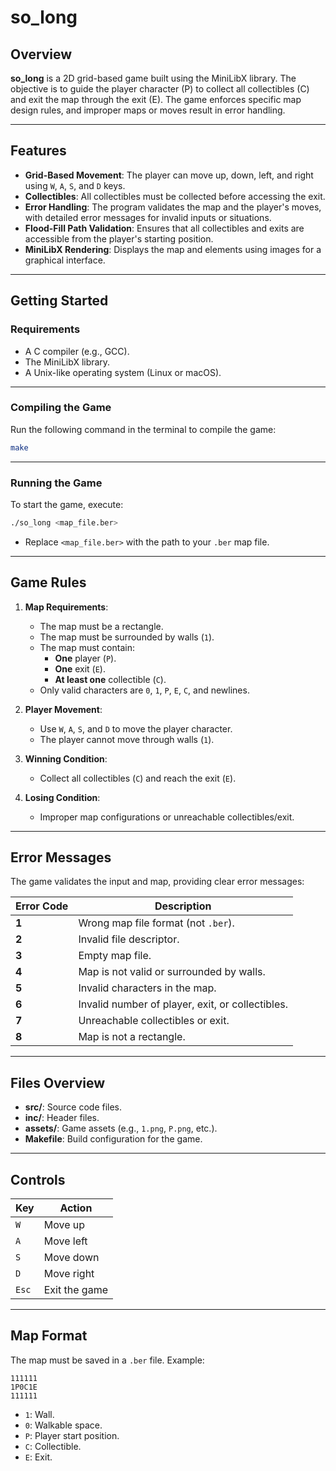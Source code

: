 # **so_long**

## **Overview**
**so_long** is a 2D grid-based game built using the MiniLibX library. The objective is to guide the player character (P) to collect all collectibles (C) and exit the map through the exit (E). The game enforces specific map design rules, and improper maps or moves result in error handling.

---

## **Features**
- **Grid-Based Movement**: The player can move up, down, left, and right using `W`, `A`, `S`, and `D` keys.
- **Collectibles**: All collectibles must be collected before accessing the exit.
- **Error Handling**: The program validates the map and the player's moves, with detailed error messages for invalid inputs or situations.
- **Flood-Fill Path Validation**: Ensures that all collectibles and exits are accessible from the player's starting position.
- **MiniLibX Rendering**: Displays the map and elements using images for a graphical interface.

---

## **Getting Started**

### **Requirements**
- A C compiler (e.g., GCC).
- The MiniLibX library.
- A Unix-like operating system (Linux or macOS).

---

### **Compiling the Game**
Run the following command in the terminal to compile the game:

```bash
make
```

---

### **Running the Game**
To start the game, execute:

```bash
./so_long <map_file.ber>
```

- Replace `<map_file.ber>` with the path to your `.ber` map file.

---

## **Game Rules**

1. **Map Requirements**:
   - The map must be a rectangle.
   - The map must be surrounded by walls (`1`).
   - The map must contain:
     - **One** player (`P`).
     - **One** exit (`E`).
     - **At least one** collectible (`C`).
   - Only valid characters are `0`, `1`, `P`, `E`, `C`, and newlines.

2. **Player Movement**:
   - Use `W`, `A`, `S`, and `D` to move the player character.
   - The player cannot move through walls (`1`).

3. **Winning Condition**:
   - Collect all collectibles (`C`) and reach the exit (`E`).

4. **Losing Condition**:
   - Improper map configurations or unreachable collectibles/exit.

---

## **Error Messages**
The game validates the input and map, providing clear error messages:

| Error Code | Description                                      |
|------------|--------------------------------------------------|
| **1**      | Wrong map file format (not `.ber`).              |
| **2**      | Invalid file descriptor.                        |
| **3**      | Empty map file.                                 |
| **4**      | Map is not valid or surrounded by walls.        |
| **5**      | Invalid characters in the map.                  |
| **6**      | Invalid number of player, exit, or collectibles.|
| **7**      | Unreachable collectibles or exit.               |
| **8**      | Map is not a rectangle.                         |

---

## **Files Overview**

- **src/**: Source code files.
- **inc/**: Header files.
- **assets/**: Game assets (e.g., `1.png`, `P.png`, etc.).
- **Makefile**: Build configuration for the game.

---

## **Controls**
| Key             | Action                |
|------------------|-----------------------|
| `W`             | Move up               |
| `A`             | Move left             |
| `S`             | Move down             |
| `D`             | Move right            |
| `Esc`           | Exit the game         |

---

## **Map Format**
The map must be saved in a `.ber` file. Example:

```
111111
1P0C1E
111111
```

- `1`: Wall.
- `0`: Walkable space.
- `P`: Player start position.
- `C`: Collectible.
- `E`: Exit.
